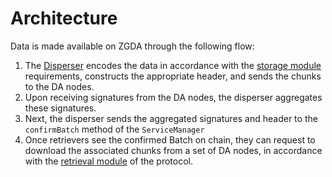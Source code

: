 # Architecture

Data is made available on ZGDA through the following flow:

1. The [Disperser](spec/flows/disperer.md) encodes the data in accordance with the [storage module](spec/flows/protocol-modules/storage/overview.md) requirements, constructs the appropriate header, and sends the chunks to the DA nodes.
2. Upon receiving signatures from the DA nodes, the disperser aggregates these signatures.
3. Next, the disperser sends the aggregated signatures and header to the `confirmBatch` method of the `ServiceManager`
4. Once retrievers see the confirmed Batch on chain, they can request to download the associated chunks from a set of DA nodes, in accordance with the [retrieval module](spec/flows/protocol-modules/retrieval/retrieval.md) of the protocol.
